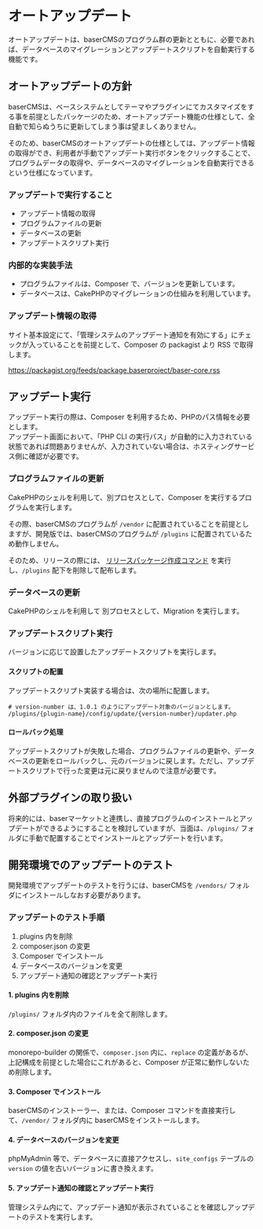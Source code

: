 # オートアップデート

オートアップデートは、baserCMSのプログラム群の更新とともに、必要であれば、データベースのマイグレーションとアップデートスクリプトを自動実行する機能です。

## オートアップデートの方針
baserCMSは、ベースシステムとしてテーマやプラグインにてカスタマイズをする事を前提としたパッケージのため、オートアップデート機能の仕様として、全自動で知らぬうちに更新してしまう事は望ましくありません。

そのため、baserCMSのオートアップデートの仕様としては、アップデート情報の取得ができ、利用者が手動でアップデート実行ボタンをクリックすることで、プログラムデータの取得や、データベースのマイグレーションを自動実行できるという仕様になっています。

### アップデートで実行すること
- アップデート情報の取得
- プログラムファイルの更新
- データベースの更新
- アップデートスクリプト実行

### 内部的な実装手法
- プログラムファイルは、Composer で、バージョンを更新しています。
- データベースは、CakePHPのマイグレーションの仕組みを利用しています。

### アップデート情報の取得
サイト基本設定にて、「管理システムのアップデート通知を有効にする」にチェックが入っていることを前提として、Composer の packagist より RSS で取得します。

https://packagist.org/feeds/package.baserproject/baser-core.rss


## アップデート実行
アップデート実行の際は、Composer を利用するため、PHPのパス情報を必要とします。  
アップデート画面において、「PHP CLI の実行パス」が自動的に入力されている状態であれば問題ありませんが、入力されていない場合は、ホスティングサービス側に確認が必要です。

### プログラムファイルの更新
CakePHPのシェルを利用して、別プロセスとして、Composer を実行するプログラムを実行します。

その際、baserCMSのプログラムが `/vendor` に配置されていることを前提としますが、開発版では、baserCMSのプログラムが `/plugins` に配置されているため動作しません。
  
そのため、リリースの際には、 [リリースパッケージ作成コマンド](../../functions/baser-core/create_release) を実行し、`/plugins` 配下を削除して配布します。
　
### データベースの更新
CakePHPのシェルを利用して 別プロセスとして、Migration を実行します。 
　
### アップデートスクリプト実行
バージョンに応じて設置したアップデートスクリプトを実行します。

#### スクリプトの配置
アップデートスクリプト実装する場合は、次の場所に配置します。
```shell
# version-number は、1.0.1 のようにアップデート対象のバージョンとします。
/plugins/{plugin-name}/config/update/{version-number}/updater.php
```

#### ロールバック処理
アップデートスクリプトが失敗した場合、プログラムファイルの更新や、データベースの更新をロールバックし、元のバージョンに戻します。ただし、アップデートスクリプトで行った変更は元に戻りませんので注意が必要です。

## 外部プラグインの取り扱い
将来的には、baserマーケットと連携し、直接プログラムのインストールとアップデートができるようにすることを検討していますが、当面は、`/plugins/` フォルダに手動で配置することでインストールとアップデートを行います。


## 開発環境でのアップデートのテスト
開発環境でアップデートのテストを行うには、baserCMSを `/vendors/` フォルダにインストールしなおす必要があります。

### アップデートのテスト手順

1. plugins 内を削除
2. composer.json の変更
3. Composer でインストール
4. データベースのバージョンを変更
5. アップデート通知の確認とアップデート実行

#### 1. plugins 内を削除
`/plugins/` フォルダ内のファイルを全て削除します。

#### 2. composer.json の変更
monorepo-builder の関係で、`composer.json` 内に、`replace` の定義があるが、上記構成を前提とした場合にこれがあると、Composer が正常に動作しないため削除します。

#### 3. Composer でインストール
baserCMSのインストーラー、または、Composer コマンドを直接実行して、`/vendor/` フォルダ内に baserCMSをインストールします。

#### 4. データベースのバージョンを変更
phpMyAdmin 等で、データベースに直接アクセスし、`site_configs` テーブルの `version` の値を古いバージョンに書き換えます。

#### 5. アップデート通知の確認とアップデート実行
管理システム内にて、アップデート通知が表示されていることを確認しアップデートのテストを実行します。 
